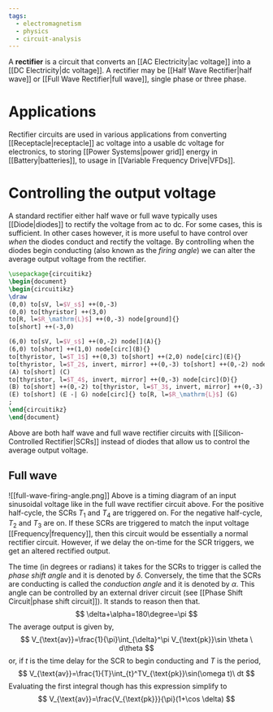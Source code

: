 ```yaml
---
tags:
  - electromagnetism
  - physics
  - circuit-analysis
---
```

A **rectifier** is a circuit that converts an [[AC Electricity|ac voltage]] into a [[DC Electricity|dc voltage]]. A rectifier may be [[Half Wave Rectifier|half wave]] or [[Full Wave Rectifier|full wave]], single phase or three phase. 
# Applications
Rectifier circuits are used in various applications from converting [[Receptacle|receptacle]] ac voltage into a usable dc voltage for electronics, to storing [[Power Systems|power grid]] energy in [[Battery|batteries]], to usage in [[Variable Frequency Drive|VFDs]]. 
# Controlling the output voltage
A standard rectifier either half wave or full wave typically uses [[Diode|diodes]] to rectify the voltage from ac to dc. For some cases, this is sufficient. In other cases however, it is more useful to have control over *when* the diodes conduct and rectify the voltage. By controlling when the diodes begin conducting (also known as the *firing angle*) we can alter the average output voltage from the rectifier.
```tikz
\usepackage{circuitikz}
\begin{document}
\begin{circuitikz}
\draw
(0,0) to[sV, l=$V_s$] ++(0,-3)
(0,0) to[thyristor] ++(3,0)
to[R, l=$R_\mathrm{L}$] ++(0,-3) node[ground]{}
to[short] ++(-3,0)

(6,0) to[sV, l=$V_s$] ++(0,-2) node[](A){}
(6,0) to[short] ++(1,0) node[circ](B){}
to[thyristor, l=$T_1$] ++(0,3) to[short] ++(2,0) node[circ](E){}
to[thyristor, l=$T_2$, invert, mirror] ++(0,-3) to[short] ++(0,-2) node[circ](C){}
(A) to[short] (C)
to[thyristor, l=$T_4$, invert, mirror] ++(0,-3) node[circ](D){}
(B) to[short] ++(0,-2) to[thyristor, l=$T_3$, invert, mirror] ++(0,-3) to[short] ++(5,0) node[circ]{} node[ground](G){}
(E) to[short] (E -| G) node[circ]{} to[R, l=$R_\mathrm{L}$] (G)
;
\end{circuitikz}
\end{document}
```

Above are both half wave and full wave rectifier circuits with [[Silicon-Controlled Rectifier|SCRs]] instead of diodes that allow us to control the average output voltage.
## Full wave
![[full-wave-firing-angle.png]]
Above is a timing diagram of an input sinusoidal voltage like in the full wave rectifier circuit above. For the positive half-cycle, the SCRs $T_{1}$ and $T_{4}$ are triggered on. For the negative half-cycle, $T_{2}$ and $T_{3}$ are on. If these SCRs are triggered to match the input voltage [[Frequency|frequency]], then this circuit would be essentially a normal rectifier circuit. However, if we delay the on-time for the SCR triggers, we get an altered rectified output. 

The time (in degrees or radians) it takes for the SCRs to trigger is called the *phase shift angle* and it is denoted by $\delta$. Conversely, the time that the SCRs are conducting is called the *conduction angle* and it is denoted by $\alpha$. This angle can be controlled by an external driver circuit (see [[Phase Shift Circuit|phase shift circuit]]). It stands to reason then that.
$$
\delta+\alpha=180\degree=\pi
$$
The average output is given by,
$$
V_{\text{av}}=\frac{1}{\pi}\int_{\delta}^\pi V_{\text{pk}}\sin \theta \ d\theta
$$
or, if $t$ is the time delay for the SCR to begin conducting and $T$ is the period,
$$
V_{\text{av}}=\frac{1}{T}\int_{t}^TV_{\text{pk}}\sin(\omega t)\ dt
$$
Evaluating the first integral though has this expression simplify to
$$
V_{\text{av}}=\frac{V_{\text{pk}}}{\pi}(1+\cos \delta)
$$
